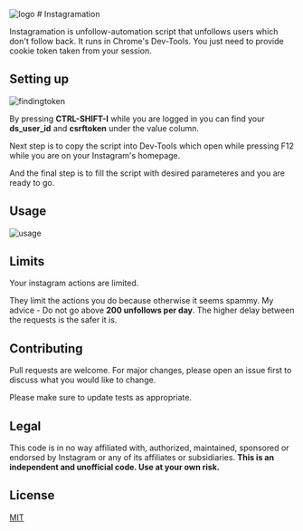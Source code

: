 

 ![logo](https://i.imgur.com/OqblGMn.png) # Instagramation

Instagramation is unfollow-automation script that unfollows users which don't follow back. It runs in Chrome's Dev-Tools. You just need to provide cookie token taken from your session.
## Setting up


![findingtoken](https://i.imgur.com/wXSB2l4.png)



By pressing **CTRL-SHIFT-I** while you are logged in you can find your **ds_user_id** and **csrftoken** under the value column.


Next step is to copy the script into Dev-Tools which open while pressing F12 while you are on your Instagram's homepage.

And the final step is to fill the script with desired parameteres and you are ready to go.

## Usage


![usage](https://i.imgur.com/1MKLfRB.png)


## Limits
Your instagram actions are limited.

They limit the actions you do because otherwise it seems spammy.
My advice - Do not go above **200 unfollows per day**. The higher delay between the requests is the safer it is.



## Contributing
Pull requests are welcome. For major changes, please open an issue first to discuss what you would like to change.

Please make sure to update tests as appropriate.
## Legal

This code is in no way affiliated with, authorized, maintained, sponsored or endorsed by Instagram or any of its affiliates or subsidiaries. 
**This is an independent and unofficial code. Use at your own risk.**

## License
[MIT](https://choosealicense.com/licenses/mit/)
